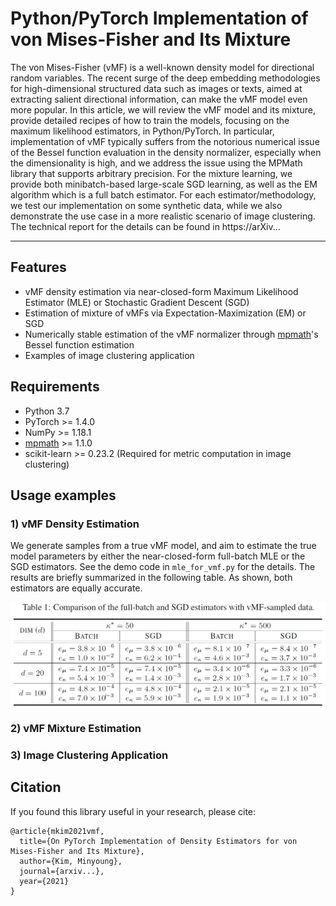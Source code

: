 # Python/PyTorch Implementation of von Mises-Fisher and Its Mixture

The von Mises-Fisher (vMF) is a well-known density model for directional random variables. The recent surge of the deep embedding methodologies for high-dimensional structured data such as images or texts, aimed at extracting salient directional information, can make the vMF model even more popular. In this article, we will review the vMF model and its mixture, provide detailed recipes of how to train the models, focusing on the  maximum likelihood estimators, in Python/PyTorch. In particular, implementation of vMF typically suffers from the notorious numerical issue of the Bessel function evaluation in the density normalizer, especially when the dimensionality is high, and we address the issue using the MPMath library that supports arbitrary precision. For the mixture learning, we provide both  minibatch-based large-scale SGD learning, as well as the EM algorithm which is a full batch estimator. For each estimator/methodology, we test our implementation on some synthetic data, while we also demonstrate the use case in a more realistic scenario of image clustering. The technical report for the details can be found in https://arXiv...

---


## Features

* vMF density estimation via near-closed-form Maximum Likelihood Estimator (MLE) or Stochastic Gradient Descent (SGD)
* Estimation of mixture of vMFs via Expectation-Maximization (EM) or SGD
* Numerically stable estimation of the vMF normalizer through [mpmath](https://mpmath.org/)'s Bessel function estimation
* Examples of image clustering application


## Requirements

* Python 3.7
* PyTorch >= 1.4.0
* NumPy >= 1.18.1
* [mpmath](https://mpmath.org/) >= 1.1.0
* scikit-learn >= 0.23.2 (Required for metric computation in image clustering)


## Usage examples

### 1) vMF Density Estimation

We generate samples from a true vMF model, and aim to estimate the true model parameters by either the near-closed-form full-batch MLE or the SGD estimators. See the demo code in ```mle_for_vmf.py``` for the details. The results are briefly summarized in the following table. As shown, both estimators are equally accurate. 

<p align="center">
  <img align="middle" src="./figs/vmf_results.png" width="700"/>
</p>

### 2) vMF Mixture Estimation


### 3) Image Clustering Application



## Citation
If you found this library useful in your research, please cite:
```
@article{mkim2021vmf,
  title={On PyTorch Implementation of Density Estimators for von Mises-Fisher and Its Mixture},
  author={Kim, Minyoung},
  journal={arxiv...},
  year={2021}
}
```





